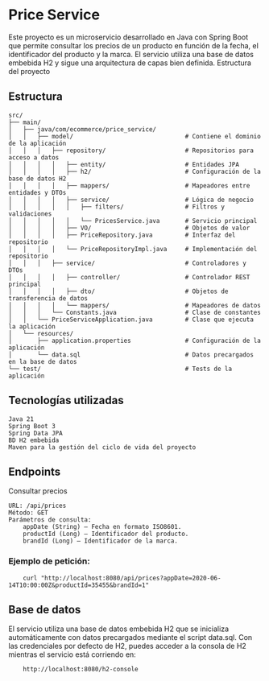 # Price Service

Este proyecto es un microservicio desarrollado en Java con Spring Boot que permite consultar los precios de un producto en función de la fecha, el identificador del producto y la marca. El servicio utiliza una base de datos embebida H2 y sigue una arquitectura de capas bien definida.
Estructura del proyecto

## Estructura

    src/
    ├── main/
    │   ├── java/com/ecommerce/price_service/
    │   │   ├── model/                               # Contiene el dominio de la aplicación
    │   │   │   ├── repository/                      # Repositorios para acceso a datos
    │   │   │   │   ├── entity/                      # Entidades JPA
    │   │   │   │   ├── h2/                          # Configuración de la base de datos H2
    │   │   │   │   ├── mappers/                     # Mapeadores entre entidades y DTOs
    │   │   │   │   ├── service/                     # Lógica de negocio
    │   │   │   │   │	├── filters/                 # Filtros y validaciones
    │   │   │   │   │	└── PricesService.java       # Servicio principal
    │   │   │   │   ├── VO/                          # Objetos de valor
    │   │   │   │   ├── PriceRepository.java         # Interfaz del repositorio
    │   │   │   │   └── PriceRepositoryImpl.java     # Implementación del repositorio
    │   │   │   ├── service/                         # Controladores y DTOs
    │   │   │   │   ├── controller/                  # Controlador REST principal
    │   │   │   │   ├── dto/                         # Objetos de transferencia de datos
    │   │   │   │   └── mappers/                     # Mapeadores de datos
    │   │   │   └── Constants.java                   # Clase de constantes
	│   │   └── PriceServiceApplication.java         # Clase que ejecuta la aplicación
    │   └── resources/
    │       ├── application.properties               # Configuración de la aplicación
    │       └── data.sql                             # Datos precargados en la base de datos
    └── test/                                        # Tests de la aplicación

## Tecnologías utilizadas

    Java 21
    Spring Boot 3
    Spring Data JPA
    BD H2 embebida
    Maven para la gestión del ciclo de vida del proyecto

## Endpoints
Consultar precios

    URL: /api/prices
    Método: GET
    Parámetros de consulta:
        appDate (String) – Fecha en formato ISO8601.
        productId (Long) – Identificador del producto.
        brandId (Long) – Identificador de la marca.

### Ejemplo de petición:

        curl "http://localhost:8080/api/prices?appDate=2020-06-14T10:00:00Z&productId=35455&brandId=1"

## Base de datos

El servicio utiliza una base de datos embebida H2 que se inicializa automáticamente con datos precargados mediante el script data.sql.
Con las credenciales por defecto de H2, puedes acceder a la consola de H2 mientras el servicio está corriendo en:

        http://localhost:8080/h2-console
